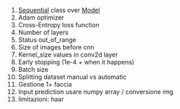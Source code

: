 1. [Sequential](https://keras.io/api/models/sequential/) class over [Model](https://keras.io/api/models/model/)
2. Adam optimizer
3. Cross-Entropy loss function
4. Number of layers
5. Status out_of_range
6. Size of images before cnn
7. Kernel_size values in conv2d layer
8. Early stopping (1e-4 + when it happens)
9. Batch size
10. Splitting dataset manual vs automatic
11. Gestione 1+ faccia
12. Input prediction usare numpy array / conversione img
13. limitazioni: haar
